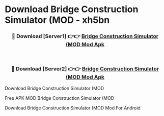 # Download Bridge Construction Simulator (MOD - xh5bn



<div align="center">
<h3>🔴 Download [Server1] 👉👉 <a href="https://momento.my/?title=Bridge_Construction_Simulator_(MOD">Bridge Construction Simulator (MOD Mod Apk</a></h3><br>

<h3>🔴 Download [Server2] 👉👉 <a href="https://momento.my/?title=Bridge_Construction_Simulator_(MOD">Bridge Construction Simulator (MOD Mod Apk</a></h3>
</div>



Download Bridge Construction Simulator (MOD 

Free APK MOD Bridge Construction Simulator (MOD 

Download Bridge Construction Simulator (MOD Mod For Android
